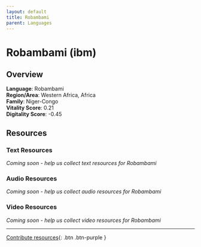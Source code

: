 ```yaml
---
layout: default
title: Robambami
parent: Languages
---
```


# Robambami (ibm)

## Overview

**Language**: Robambami  
**Region/Area**: Western Africa, Africa  
**Family**: Niger-Congo  
**Vitality Score**: 0.21  
**Digitality Score**: -0.45  

## Resources

### Text Resources
*Coming soon - help us collect text resources for Robambami*

### Audio Resources
*Coming soon - help us collect audio resources for Robambami*

### Video Resources
*Coming soon - help us collect video resources for Robambami*

---

[Contribute resources](https://fairtrain.github.io/){: .btn .btn-purple }
